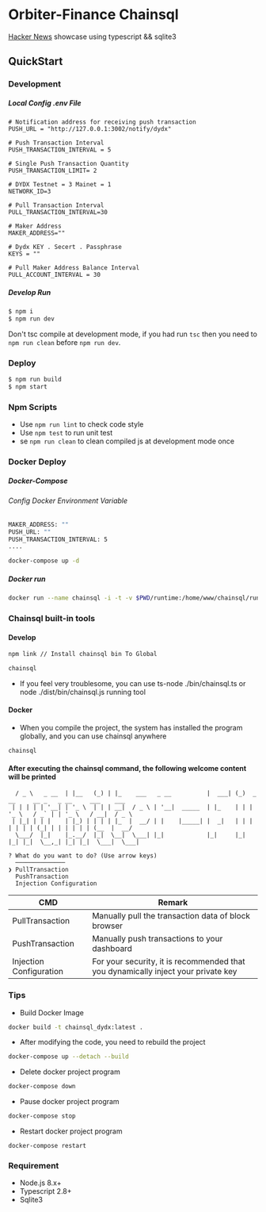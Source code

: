 # Orbiter-Finance Chainsql

[Hacker News](https://github.com/Orbiter-Finance/chainsql) showcase using typescript && sqlite3

## QuickStart

### Development
##### Local Config .env File
```
# Notification address for receiving push transaction
PUSH_URL = "http://127.0.0.1:3002/notify/dydx" 

# Push Transaction Interval
PUSH_TRANSACTION_INTERVAL = 5

# Single Push Transaction Quantity
PUSH_TRANSACTION_LIMIT= 2

# DYDX Testnet = 3 Mainet = 1
NETWORK_ID=3

# Pull Transaction Interval
PULL_TRANSACTION_INTERVAL=30

# Maker Address 
MAKER_ADDRESS=""

# Dydx KEY . Secert . Passphrase 
KEYS = "" 

# Pull Maker Address Balance Interval
PULL_ACCOUNT_INTERVAL = 30
```
##### Develop Run
```bash
$ npm i
$ npm run dev
```

Don't tsc compile at development mode, if you had run `tsc` then you need to `npm run clean` before `npm run dev`.

### Deploy

```bash
$ npm run build
$ npm start
```

### Npm Scripts

- Use `npm run lint` to check code style
- Use `npm test` to run unit test
- se `npm run clean` to clean compiled js at development mode once

### Docker Deploy
##### Docker-Compose 
###### Config Docker Environment Variable
```bash
MAKER_ADDRESS: ""
PUSH_URL: ""
PUSH_TRANSACTION_INTERVAL: 5
....
```
```bash
docker-compose up -d
```
##### Docker run
```bash
docker run --name chainsql -i -t -v $PWD/runtime:/home/www/chainsql/runtime -e KETS=""  chainsql_dydx:latest npm run start
```
### Chainsql built-in tools
#### Develop
```bash
npm link // Install chainsql bin To Global
```
```bash
chainsql
```
- If you feel very troublesome, you can use ts-node ./bin/chainsql.ts or node ./dist/bin/chainsql.js running tool
#### Docker 
- When you compile the project, the system has installed the program globally, and you can use chainsql anywhere
```
chainsql
```

#### After executing the chainsql command, the following welcome content will be printed
```   ___           _       _   _                           _____   _                                       
  / _ \   _ __  | |__   (_) | |_    ___   _ __          |  ___| (_)  _ __     __ _   _ __     ___    ___ 
 | | | | | '__| | '_ \  | | | __|  / _ \ | '__|  _____  | |_    | | | '_ \   / _` | | '_ \   / __|  / _ \
 | |_| | | |    | |_) | | | | |_  |  __/ | |    |_____| |  _|   | | | | | | | (_| | | | | | | (__  |  __/
  \___/  |_|    |_.__/  |_|  \__|  \___| |_|            |_|     |_| |_| |_|  \__,_| |_| |_|  \___|  \___|
                                                                                                         
? What do you want to do? (Use arrow keys)
  ──────────────
❯ PullTransaction 
  PushTransaction 
  Injection Configuration
```
| CMD | Remark  |
| ------ | ------ |
| PullTransaction | Manually pull the transaction data of block browser  |
| PushTransaction | Manually push transactions to your dashboard  |
| Injection Configuration | For your security, it is recommended that you dynamically inject your private key  |

### Tips
- Build Docker Image
``` bash
docker build -t chainsql_dydx:latest .
```
- After modifying the code, you need to rebuild the project
```bash
docker-compose up --detach --build
```
- Delete docker project program
```bash
docker-compose down
```
- Pause docker project program
```bash
docker-compose stop
```
- Restart docker project program
```
docker-compose restart
```
### Requirement

- Node.js 8.x+
- Typescript 2.8+
- Sqlite3
